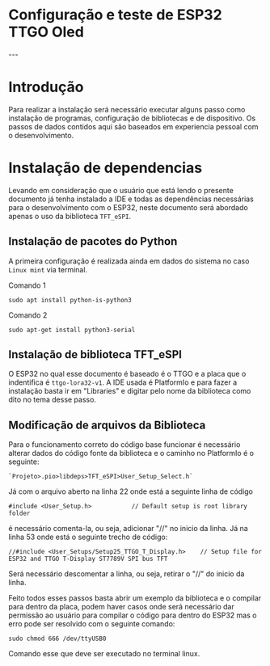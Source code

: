<h1> Configuração e teste de ESP32 TTGO Oled </h1>
---

# Introdução
Para realizar a instalação será necessário executar alguns passo como instalação de programas, configuração de bibliotecas e de dispositivo.
Os passos de dados contidos aqui são baseados em experiencia pessoal com o desenvolvimento.

# Instalação de dependencias
Levando em consideração que o usuário que está lendo o presente documento já tenha instalado a IDE e todas as dependências necessárias para o desenvolvimento com o ESP32, neste documento será abordado apenas o uso da biblioteca `TFT_eSPI`.
## Instalação de pacotes do Python

A primeira configuração é realizada ainda em dados do sistema no caso `Linux mint` via terminal.

Comando 1

    sudo apt install python-is-python3

Comando 2

    sudo apt-get install python3-serial

## Instalação de biblioteca TFT_eSPI

O ESP32 no qual esse documento é baseado é o TTGO e a placa que o indentifica é `ttgo-lora32-v1`.
A IDE usada é PlatformIo e para fazer a instalação basta ir em "Libraries" e digitar pelo nome da biblioteca como dito no tema desse passo.

## Modificação de arquivos da Biblioteca
Para o funcionamento correto do código base funcionar é necessário alterar dados do código fonte da biblioteca e o caminho no PlatformIo é o seguinte:

    `Projeto>.pio>libdeps>TFT_eSPI>User_Setup_Select.h`
Já com o arquivo aberto na linha 22 onde está a seguinte linha de código

    #include <User_Setup.h>           // Default setup is root library folder
é necessário comenta-la, ou seja, adicionar "//" no inicio da linha.
Já na linha 53 onde está o seguinte trecho de código:

    //#include <User_Setups/Setup25_TTGO_T_Display.h>    // Setup file for ESP32 and TTGO T-Display ST7789V SPI bus TFT
Será necessário descomentar a linha, ou seja, retirar o "//" do inicio da linha.

Feito todos esses passos basta abrir um exemplo da biblioteca e o compilar para dentro da placa, podem haver casos onde será necessário dar permissão ao usuário para compilar o código para dentro do ESP32 mas o erro pode ser resolvido com o seguinte comando:

    sudo chmod 666 /dev/ttyUSB0

Comando esse que deve ser executado no terminal linux.